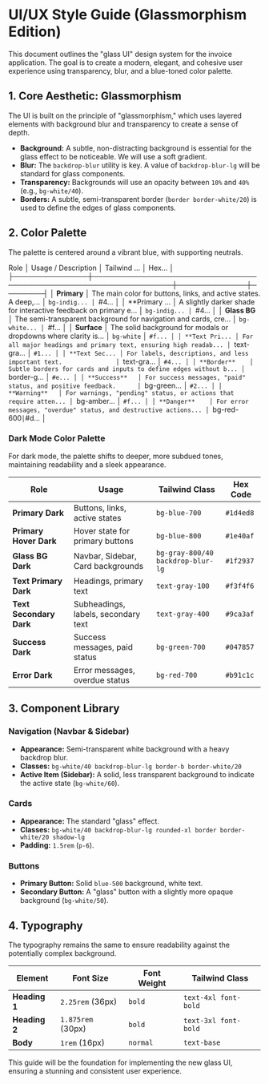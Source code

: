 # UI/UX Style Guide (Glassmorphism Edition)

This document outlines the "glass UI" design system for the invoice application. The goal is to create a modern, elegant, and cohesive user experience using transparency, blur, and a blue-toned color palette.

## 1. Core Aesthetic: Glassmorphism

The UI is built on the principle of "glassmorphism," which uses layered elements with background blur and transparency to create a sense of depth.

- **Background:** A subtle, non-distracting background is essential for the glass effect to be noticeable. We will use a soft gradient.
- **Blur:** The `backdrop-blur` utility is key. A value of `backdrop-blur-lg` will be standard for glass components.
- **Transparency:** Backgrounds will use an opacity between `10%` and `40%` (e.g., `bg-white/40`).
- **Borders:** A subtle, semi-transparent border (`border border-white/20`) is used to define the edges of glass components.

## 2. Color Palette

The palette is centered around a vibrant blue, with supporting neutrals.

Role          │ Usage / Description                                              │ Tailwind ... │ Hex... │
  ├───────────────┼──────────────────────────────────────────────────────────────────┼──────────────┼────────┤
  │ **Primary**   │ The main color for buttons, links, and active states. A deep,... │ `bg-indig... │ `#4... │
  │ **Primary ... │ A slightly darker shade for interactive feedback on primary e... │ `bg-indig... │ `#4... │
  │ **Glass BG**  │ The semi-transparent background for navigation and cards, cre... │ `bg-white... │ `#f... │
  │ **Surface**   │ The solid background for modals or dropdowns where clarity is... │ `bg-white`   │ `#f... │
  │ **Text Pri... │ For all major headings and primary text, ensuring high readab... │ `text-gra... │ `#1... │
  │ **Text Sec... │ For labels, descriptions, and less important text.               │ `text-gra... │ `#4... │
  │ **Border**    │ Subtle borders for cards and inputs to define edges without b... │ `border-g... │ `#e... │
  │ **Success**   │ For success messages, "paid" status, and positive feedback.      │ `bg-green... │ `#2... │
  │ **Warning**   │ For warnings, "pending" status, or actions that require atten... │ `bg-amber... │ `#f... │
  │ **Danger**    │ For error messages, "overdue" status, and destructive actions... │ `bg-red-600` │ `#d... │


### Dark Mode Color Palette

For dark mode, the palette shifts to deeper, more subdued tones, maintaining readability and a sleek appearance.

| Role              | Usage                               | Tailwind Class                | Hex Code    |
| ----------------- | ----------------------------------- | ----------------------------- | ----------- |
| **Primary Dark**  | Buttons, links, active states       | `bg-blue-700`                 | `#1d4ed8`   |
| **Primary Hover Dark** | Hover state for primary buttons     | `bg-blue-800`                 | `#1e40af`   |
| **Glass BG Dark** | Navbar, Sidebar, Card backgrounds   | `bg-gray-800/40 backdrop-blur-lg`| `#1f2937`   |
| **Text Primary Dark**| Headings, primary text              | `text-gray-100`               | `#f3f4f6`   |
| **Text Secondary Dark**| Subheadings, labels, secondary text | `text-gray-400`               | `#9ca3af`   |
| **Success Dark**  | Success messages, paid status       | `bg-green-700`                | `#047857`   |
| **Error Dark**    | Error messages, overdue status      | `bg-red-700`                  | `#b91c1c`   |

## 3. Component Library

### Navigation (Navbar & Sidebar)

- **Appearance:** Semi-transparent white background with a heavy backdrop blur.
- **Classes:** `bg-white/40 backdrop-blur-lg border-b border-white/20`
- **Active Item (Sidebar):** A solid, less transparent background to indicate the active state (`bg-white/60`).

### Cards

- **Appearance:** The standard "glass" effect.
- **Classes:** `bg-white/40 backdrop-blur-lg rounded-xl border border-white/20 shadow-lg`
- **Padding:** `1.5rem` (`p-6`).

### Buttons

- **Primary Button:** Solid `blue-500` background, white text.
- **Secondary Button:** A "glass" button with a slightly more opaque background (`bg-white/50`).

## 4. Typography

The typography remains the same to ensure readability against the potentially complex background.

| Element         | Font Size         | Font Weight | Tailwind Class        |
| --------------- | ----------------- | ----------- | --------------------- |
| **Heading 1**   | `2.25rem` (36px)  | `bold`      | `text-4xl font-bold`  |
| **Heading 2**   | `1.875rem` (30px) | `bold`      | `text-3xl font-bold`  |
| **Body**        | `1rem` (16px)     | `normal`    | `text-base`           |

This guide will be the foundation for implementing the new glass UI, ensuring a stunning and consistent user experience.